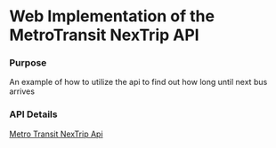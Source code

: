 # Web Implementation of the MetroTransit NexTrip API

### Purpose
An example of how to utilize the api to find out how long until next bus arrives

### API Details
[Metro Transit NexTrip Api](https://svc.metrotransit.org/nextrip/help)
